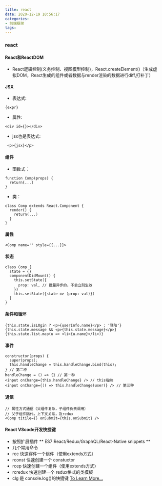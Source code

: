 ```yaml
---
title: react
date: 2020-12-19 10:56:17
categories:
- 前端框架
tags:
---
```


### react
#### React和ReactDOM
* React逻辑控制(义务控制、视图模型控制)，React.createElement()（生成虚拟DOM，React生成的组件或者数据与render渲染的数据进行diff,打补丁）

#### JSX
* 表达式: 
```
{expr}
```
* 属性: 
```
<div id={}></div>
```
* jsx也是表达式:
```
 <p>{jsx}</p>
```

#### 组件
* 函数式：
```
function Comp(props) {
  return(...)
}
```
* 类：
```
class Comp extends React.Component {
  render() {
    return(...)
  }
}
```

#### 属性
```
<Comp name='' style={{...}}>
```

#### 状态
```
class Comp {
  state = {}
  componentDidMount() {
    this.setState({
      prop: val, // 批量异步的，不会立刻生效
    })
    this.setState({state => (prop: val)})
  }
}
```

#### 条件和循环
```
{this.state.isLOgin ? <p>{userInfo.name}</p> : '登陆'}
{this.state.message && <p>{this.state.message}</p>}
{this.state.list.map(u => <li>{u.name}</li>)}
```

#### 事件 
```
constructor(props) {
  super(props);
  this.handleChange = this.handleChange.bind(this);
} // 第二种
handleChange = () => {} // 第一种
<input onChange={this.handleChange} /> // this指向
<input onChange={() => this.handleChange(user)} /> // 第三种
```

#### 通信
```
// 属性方式通信（父组件复杂，子组件负责调用）
// 父子组件隔代，上下文关系，及redux
<Comp titile={} onSubmit={this.onSubmit} />
```

#### React VScode开发快捷键
* 按照扩展插件 ** ES7 React/Redux/GraphQL/React-Native snippets **
* 几个常用命令
* rcc 快速穿件一个组件（使用extends方式）
* rconst 快速创建一个 constuctor
* rcep 快速创建一个组件（使用extends方式）
* rcredux 快速创建一个 redux格式的类模板
* clg 是 console.log()的快捷键
[To Learn More...](https://marketplace.visualstudio.com/items?itemName=dsznajder.es7-react-js-snippets)

